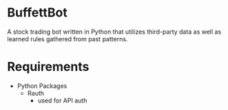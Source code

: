 # BuffettBot
A stock trading bot written in Python that utilizes third-party data as well as learned rules gathered from past patterns.

# Requirements
  * Python Packages
    * Rauth
        * used for API auth